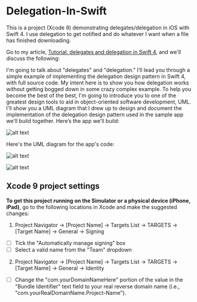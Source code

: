 # Delegation-In-Swift
This is a project (Xcode 9) demonstrating delegates/delegation in iOS with Swift 4. I use delegation to get notified and do whatever I want when a file has finished downloading.

Go to my article, [Tutorial: delegates and delegation in Swift 4](http://iosbrain.com/blog/2018/02/05/tutorial-delegates-and-delegation-in-swift-4), and we'll discuss the following: 

I'm going to talk about "delegates" and "delegation." I’ll lead you through a simple example of implementing the delegation design pattern in Swift 4, with full source code. My intent here is to show you how delegation works without getting bogged down in some crazy complex example. To help you become the best of the best, I'm going to introduce you to one of the greatest design tools to aid in object-oriented software development, UML. I'll show you a UML diagram that I drew up to design and document the implementation of the delegation design pattern used in the sample app we'll build together. Here’s the app we'll build:

![alt text][logo1]

[logo1]: http://iosbrain.com/wp-content/uploads/2018/02/SwiftDelegation.gif "App demonstrating delegation"

Here's the UML diagram for the app's code:

![alt text][logo2]

[logo2]: http://iosbrain.com/wp-content/uploads/2018/02/UML-Delegation.png "UML for app demonstrating delegation"

![alt text][logo3]

[logo3]: http://iosbrain.com/wp-content/uploads/2018/02/UML-Delegation.png "UML for app demonstrating delegation"

## Xcode 9 project settings
**To get this project running on the Simulator or a physical device (iPhone, iPad)**, go to the following locations in Xcode and make the suggested changes:

1. Project Navigator -> [Project Name] -> Targets List -> TARGETS -> [Target Name] -> General -> Signing
- [ ] Tick the "Automatically manage signing" box
- [ ] Select a valid name from the "Team" dropdown
  
2. Project Navigator -> [Project Name] -> Targets List -> TARGETS -> [Target Name] -> General -> Identity
- [ ] Change the "com.yourDomainNameHere" portion of the value in the "Bundle Identifier" text field to your real reverse domain name (i.e., "com.yourRealDomainName.Project-Name").
